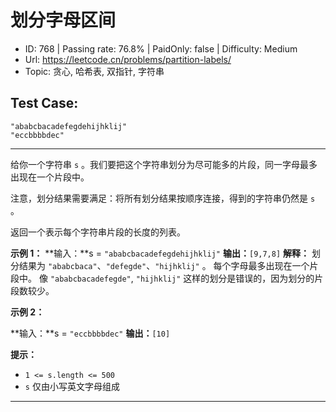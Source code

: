 # 划分字母区间

* ID: 768     | Passing rate: 76.8% | PaidOnly: false  | Difficulty: Medium
* Url: https://leetcode.cn/problems/partition-labels/
* Topic: 贪心, 哈希表, 双指针, 字符串

## Test Case:

```
"ababcbacadefegdehijhklij"
"eccbbbbdec"
```

---

给你一个字符串 `s`
。我们要把这个字符串划分为尽可能多的片段，同一字母最多出现在一个片段中。

注意，划分结果需要满足：将所有划分结果按顺序连接，得到的字符串仍然是 `s` 。

返回一个表示每个字符串片段的长度的列表。


**示例 1：**
**输入：**s = `"ababcbacadefegdehijhklij"`
**输出：**`[9,7,8]`
**解释：**
划分结果为 `"ababcbaca"`、`"defegde"`、`"hijhklij"` 。
每个字母最多出现在一个片段中。
像 `"ababcbacadefegde"`, `"hijhklij"` 这样的划分是错误的，因为划分的片段数较少。


**示例 2：**

**输入：**s = `"eccbbbbdec"`
**输出：**`[10]`


**提示：**

* `1 <= s.length <= 500`
* `s` 仅由小写英文字母组成

---
